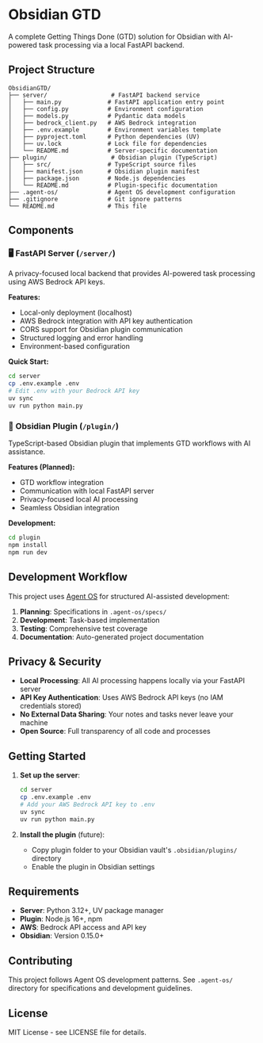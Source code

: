 # Obsidian GTD

A complete Getting Things Done (GTD) solution for Obsidian with AI-powered task processing via a local FastAPI backend.

## Project Structure

```
ObsidianGTD/
├── server/                  # FastAPI backend service
│   ├── main.py             # FastAPI application entry point
│   ├── config.py           # Environment configuration
│   ├── models.py           # Pydantic data models
│   ├── bedrock_client.py   # AWS Bedrock integration
│   ├── .env.example        # Environment variables template
│   ├── pyproject.toml      # Python dependencies (UV)
│   ├── uv.lock             # Lock file for dependencies
│   └── README.md           # Server-specific documentation
├── plugin/                  # Obsidian plugin (TypeScript)
│   ├── src/                # TypeScript source files
│   ├── manifest.json       # Obsidian plugin manifest
│   ├── package.json        # Node.js dependencies
│   └── README.md           # Plugin-specific documentation
├── .agent-os/              # Agent OS development configuration
├── .gitignore              # Git ignore patterns
└── README.md               # This file
```

## Components

### 🖥️ FastAPI Server (`/server/`)

A privacy-focused local backend that provides AI-powered task processing using AWS Bedrock API keys.

**Features:**
- Local-only deployment (localhost)
- AWS Bedrock integration with API key authentication
- CORS support for Obsidian plugin communication
- Structured logging and error handling
- Environment-based configuration

**Quick Start:**
```bash
cd server
cp .env.example .env
# Edit .env with your Bedrock API key
uv sync
uv run python main.py
```

### 🔌 Obsidian Plugin (`/plugin/`)

TypeScript-based Obsidian plugin that implements GTD workflows with AI assistance.

**Features (Planned):**
- GTD workflow integration
- Communication with local FastAPI server
- Privacy-focused local AI processing
- Seamless Obsidian integration

**Development:**
```bash
cd plugin
npm install
npm run dev
```

## Development Workflow

This project uses [Agent OS](https://buildermethods.com/agent-os) for structured AI-assisted development:

1. **Planning**: Specifications in `.agent-os/specs/`
2. **Development**: Task-based implementation
3. **Testing**: Comprehensive test coverage
4. **Documentation**: Auto-generated project documentation

## Privacy & Security

- **Local Processing**: All AI processing happens locally via your FastAPI server
- **API Key Authentication**: Uses AWS Bedrock API keys (no IAM credentials stored)
- **No External Data Sharing**: Your notes and tasks never leave your machine
- **Open Source**: Full transparency of all code and processes

## Getting Started

1. **Set up the server**:
   ```bash
   cd server
   cp .env.example .env
   # Add your AWS Bedrock API key to .env
   uv sync
   uv run python main.py
   ```

2. **Install the plugin** (future):
   - Copy plugin folder to your Obsidian vault's `.obsidian/plugins/` directory
   - Enable the plugin in Obsidian settings

## Requirements

- **Server**: Python 3.12+, UV package manager
- **Plugin**: Node.js 16+, npm
- **AWS**: Bedrock API access and API key
- **Obsidian**: Version 0.15.0+

## Contributing

This project follows Agent OS development patterns. See `.agent-os/` directory for specifications and development guidelines.

## License

MIT License - see LICENSE file for details.